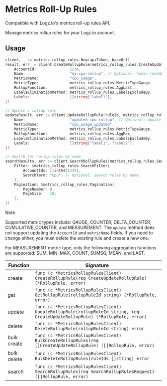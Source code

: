 # Metrics Roll-Up Rules

Compatible with Logz.io's metrics roll-up rules API.

Manage metrics rollup rules for your Logz.io account.

## Usage

```go
client, _ := metrics_rollup_rules.New(apiToken, baseUrl)
result, err := client.CreateRollupRule(metrics_rollup_rules.CreateUpdateRollupRule{
    AccountId:               1234,
    Name:                    "my-cpu-rollup", // Optional: human-readable name
    MetricName:              "cpu_usage",
    MetricType:              metrics_rollup_rules.MetricTypeGauge,
    RollupFunction:          metrics_rollup_rules.AggLast,
    LabelsEliminationMethod: metrics_rollup_rules.LabelsExcludeBy,
    Labels:                  []string{"label1"},
})

// Update a rollup rule
updateResult, err := client.UpdateRollupRule(ruleId, metrics_rollup_rules.CreateUpdateRollupRule{
    Name:                    "updated-cpu-rollup", // Optional: update the name
    MetricName:              "cpu_usage_updated",
    MetricType:              metrics_rollup_rules.MetricTypeGauge,
    RollupFunction:          metrics_rollup_rules.AggMax,
    LabelsEliminationMethod: metrics_rollup_rules.LabelsExcludeBy,
    Labels:                  []string{"label1", "label2"},
})

// Search for rollup rules by name
searchResults, err := client.SearchRollupRules(metrics_rollup_rules.SearchRollupRulesRequest{
    Filter: &metrics_rollup_rules.SearchFilter{
        AccountIds: []int64{1234},
        SearchTerm: "cpu", // Optional: search rules by name
    },
    Pagination: &metrics_rollup_rules.Pagination{
        PageNumber: 0,
        PageSize:   10,
    },
})
```

> [!NOTE]
> Supported metric types include: GAUGE, COUNTER, DELTA_COUNTER, CUMULATIVE_COUNTER, and MEASUREMENT.
> The `update` method does not support updating the `AccountId` and `metricName` fields. If you need to change either, you must delete the existing rule and create a new one.
>
> For MEASUREMENT metric type, only the following aggregation functions are supported: SUM, MIN, MAX, COUNT, SUMSQ, MEAN, and LAST.

| Function | Signature |
|----|-----|
| create | `func (c *MetricsRollupRulesClient) CreateRollupRule(req CreateUpdateRollupRule) (*RollupRule, error)` |
| get | `func (c *MetricsRollupRulesClient) GetRollupRule(rollupRuleId string) (*RollupRule, error)` |
| update | `func (c *MetricsRollupRulesClient) UpdateRollupRule(rollupRuleId string, req CreateUpdateRollupRule) (*RollupRule, error)` |
| delete | `func (c *MetricsRollupRulesClient) DeleteRollupRule(rollupRuleId string) error` |
| bulk create | `func (c *MetricsRollupRulesClient) BulkCreateRollupRules(req []CreateUpdateRollupRule) ([]RollupRule, error)` |
| bulk delete | `func (c *MetricsRollupRulesClient) BulkDeleteRollupRules(ruleIds []string) error` |
| search | `func (c *MetricsRollupRulesClient) SearchRollupRules(req SearchRollupRulesRequest) ([]RollupRule, error)` |
